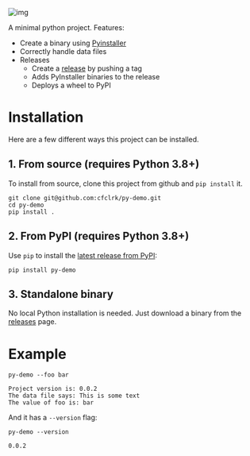 ![img](https://github.com/cfclrk/py-demo/workflows/Release/badge.svg)

A minimal python project. Features:

-   Create a binary using
    [Pyinstaller](https://pythonhosted.org/PyInstaller/index.html)
-   Correctly handle data files
-   Releases
    -   Create a [release](https://github.com/cfclrk/py-demo/releases) by
        pushing a tag
    -   Adds PyInstaller binaries to the release
    -   Deploys a wheel to PyPI


# Installation

Here are a few different ways this project can be installed.


## 1. From source (requires Python 3.8+)

To install from source, clone this project from github and `pip install` it.

    git clone git@github.com:cfclrk/py-demo.git
    cd py-demo
    pip install .


## 2. From PyPI (requires Python 3.8+)

Use `pip` to install the [latest release from
PyPI](https://pypi.org/project/py-demo/):

    pip install py-demo


## 3. Standalone binary

No local Python installation is needed. Just download a binary from the
[releases](https://github.com/cfclrk/py-demo/releases) page.


# Example

    py-demo --foo bar

    Project version is: 0.0.2
    The data file says: This is some text
    The value of foo is: bar

And it has a `--version` flag:

    py-demo --version

    0.0.2
